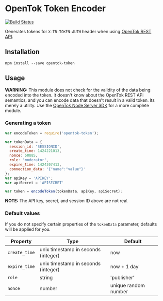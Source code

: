 # OpenTok Token Encoder

[![Build Status](https://travis-ci.org/opentok/token-encoder.png)](https://travis-ci.org/opentok/token-encoder)

Generates tokens for `X-TB-TOKEN-AUTH` header when using [OpenTok REST API](https://tokbox.com/opentok/api/).

## Installation

```
npm install --save opentok-token
```

## Usage

**WARNING:** This module does not check for the validity of the data being encoded into the token.
It doesn't know about the OpenTok REST API semantics, and you can encode data that doesn't result in
a valid token. Its merely a utility. Use the [OpenTok Node Server
SDK](https://github.com/opentok/opentok-node) for a more complete module.

### Generating a token

```javascript
var encodeToken = require('opentok-token');

var tokenData = {
  session_id: 'SESSIONID',
  create_time: 1424221013,
  nonce: 50885,
  role: 'moderator',
  expire_time: 1424307413,
  connection_data: '{"name":"value"}'
};
var apiKey = 'APIKEY';
var apiSecret = 'APISECRET'

var token = encodeToken(tokenData, apiKey, apiSecret);
```
**NOTE:** The API key, secret, and session ID above are not real.


### Default values

If you do not specify certain properties of the `tokenData` parameter, defaults will be applied for
you.

| Property      | Type                                | Default                     |
|---------------|-------------------------------------|-----------------------------|
| `create_time` | unix timestamp in seconds (integer) | now                         |
| `expire_time` | unix timestamp in seconds (integer) | now + 1 day                 |
| `role`        | string                              | 'publisher'                 |
| `nonce`       | number                              | unique random number        |

